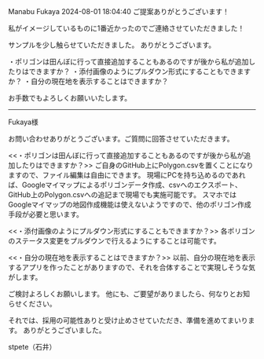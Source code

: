 

Manabu Fukaya
2024-08-01 18:04:40
ご提案ありがとうございます！

私がイメージしているものに1番近かったのでご連絡させていただきました！

サンプルを少し触らせていただきました。
ありがとうございます。

・ポリゴンは田んぼに行って直接追加することもあるのですが後から私が追加したりはできますか？
・添付画像のようにプルダウン形式にすることもできますか？
・自分の現在地を表示することはできますか？

お手数でもよろしくお願いいたします。

----------------------------------------------------------
Fukaya様


お問い合わせありがとうございます。ご質問に回答させていただきます。


<<・ポリゴンは田んぼに行って直接追加することもあるのですが後から私が追加したりはできますか？>>
ご自身のGitHub上にPolygon.csvを置くことになりますので、ファイル編集は自由にできます。
現場にPCを持ち込めるのであれば、Googleマイマップによるポリゴンデータ作成、csvへのエクスポート、GitHub上のPolygon.csvへの追記まで現場でも実施可能です。
スマホではGoogleマイマップの地図作成機能は使えないようですので、他のポリゴン作成手段が必要と思います。

<<・添付画像のようにプルダウン形式にすることもできますか？>>
各ポリゴンのステータス変更をプルダウンで行えるようにすることは可能です。

<<・自分の現在地を表示することはできますか？>>
以前、自分の現在地を表示するアプリを作ったことがありますので、それを合体することで実現しそうな気がします。

ご検討よろしくお願いします。
他にも、ご要望がありましたら、何なりとお知らせください。

それでは、採用の可能性ありと受け止めさせていただき、準備を進めてまいります。
ありがとうございました。

stpete（石井）
